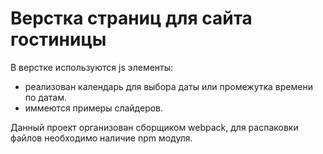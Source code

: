 # Верстка страниц для сайта гостиницы
В верстке используются js элементы:
 - реализован календарь для выбора даты или промежутка времени по датам.
 - иммеются примеры слайдеров.

Данный проект организован сборщиком webpack, для распаковки файлов необходимо наличие npm модуля.

